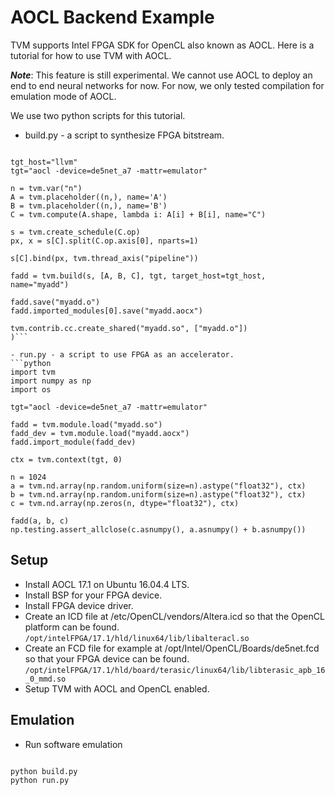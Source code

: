 AOCL Backend Example
====================

TVM supports Intel FPGA SDK for OpenCL also known as AOCL.  Here is a tutorial for how to use TVM with AOCL.

***Note***: This feature is still experimental.  We cannot use AOCL to deploy an end to end neural networks for now.  For now, we only tested compilation for emulation mode of AOCL.

We use two python scripts for this tutorial.

- build.py - a script to synthesize FPGA bitstream.
```import tvm

tgt_host="llvm"
tgt="aocl -device=de5net_a7 -mattr=emulator"

n = tvm.var("n")
A = tvm.placeholder((n,), name='A')
B = tvm.placeholder((n,), name='B')
C = tvm.compute(A.shape, lambda i: A[i] + B[i], name="C")

s = tvm.create_schedule(C.op)
px, x = s[C].split(C.op.axis[0], nparts=1)

s[C].bind(px, tvm.thread_axis("pipeline"))

fadd = tvm.build(s, [A, B, C], tgt, target_host=tgt_host, name="myadd")

fadd.save("myadd.o")
fadd.imported_modules[0].save("myadd.aocx")

tvm.contrib.cc.create_shared("myadd.so", ["myadd.o"])
)```

- run.py - a script to use FPGA as an accelerator.
```python
import tvm
import numpy as np
import os

tgt="aocl -device=de5net_a7 -mattr=emulator"

fadd = tvm.module.load("myadd.so")
fadd_dev = tvm.module.load("myadd.aocx")
fadd.import_module(fadd_dev)

ctx = tvm.context(tgt, 0)

n = 1024
a = tvm.nd.array(np.random.uniform(size=n).astype("float32"), ctx)
b = tvm.nd.array(np.random.uniform(size=n).astype("float32"), ctx)
c = tvm.nd.array(np.zeros(n, dtype="float32"), ctx)

fadd(a, b, c)
np.testing.assert_allclose(c.asnumpy(), a.asnumpy() + b.asnumpy())
```

Setup
-----

- Install AOCL 17.1 on Ubuntu 16.04.4 LTS.
- Install BSP for your FPGA device.
- Install FPGA device driver.
- Create an ICD file at /etc/OpenCL/vendors/Altera.icd so that the OpenCL platform can be found.
```/opt/intelFPGA/17.1/hld/linux64/lib/libalteracl.so```
- Create an FCD file for example at /opt/Intel/OpenCL/Boards/de5net.fcd so that your FPGA device can be found.
```/opt/intelFPGA/17.1/hld/board/terasic/linux64/lib/libterasic_apb_16_0_mmd.so```
- Setup TVM with AOCL and OpenCL enabled.

Emulation
---------

- Run software emulation
```export CL_CONTEXT_EMULATOR_DEVICE_INTELFPGA=1

python build.py
python run.py
```
